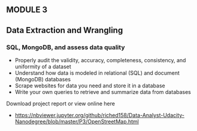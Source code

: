 
## MODULE 3
## Data Extraction and Wrangling
### SQL, MongoDB, and assess data quality

* Properly audit the validity, accuracy, completeness, consistency, and uniformity of a dataset
* Understand how data is modeled in relational (SQL) and document (MongoDB) databases
* Scrape websites for data you need and store it in a database
* Write your own queries to retrieve and summarize data from databases


Download project report or view online here
* https://nbviewer.jupyter.org/github/riched158/Data-Analyst-Udacity-Nanodegree/blob/master/P3/OpenStreetMap.html
